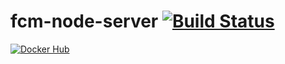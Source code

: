 # fcm-node-server [![Build Status](https://travis-ci.com/auxility/fcm-node-server.svg?branch=master)](https://travis-ci.com/auxility/fcm-node-server)
 [![Docker Hub](https://dockeri.co/image/auxility/fcm-node-server)](https://hub.docker.com/r/auxility/fcm-node-server)
